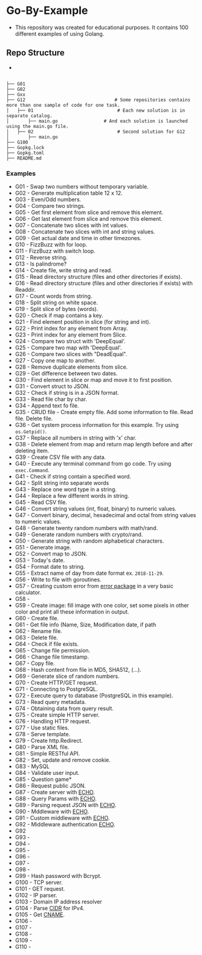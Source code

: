 # Go-By-Example
- This repository was created for educational purposes. It contains 100 different examples of using Golang.

## Repo Structure
*
```

├── G01
├── G02
├── Gxx
├── G12                                 # Some repositories contains more than one sample of code for one task.
│   ├── 01                               # Each new solution is in separate catalog.
│       ├── main.go                 # And each solution is launched using the main.go file.
│   ├── 02                               # Second solution for G12
│       ├── main.go
├── G100
├── Gopkg.lock
├── Gopkg.toml
├── README.md
```

### Examples
- G01 - Swap two numbers without temporary variable.
- G02 - Generate multiplication table 12 x 12.
- G03 - Even/Odd numbers.
- G04 - Compare two strings.
- G05 - Get first element from slice and remove this element.
- G06 - Get last element from slice and remove this element.
- G07 - Concatenate two slices with int values.
- G08 - Concatenate two slices with int and string values.
- G09 - Get actual date and time in other timezones.
- G10 - FizzBuzz with for loop.
- G11 - FizzBuzz with switch loop.
- G12 - Reverse string.
- G13 - Is palindrome?
- G14 - Create file, write string and read.
- G15 - Read directory structure (files and other directories if exists).
- G16 - Read directory structure (files and other directories if exists) with Readdir.
- G17 - Count words from string.
- G18 - Split string on white space.
- G19 - Split slice of bytes (words).
- G20 - Check if map contains a key.
- G21 - Find element position in slice (for string and int).
- G22 - Print index for any element from Array.
- G23 - Print index for any element from Slice.
- G24 - Compare two struct with 'DeepEqual'.
- G25 - Compare two map with 'DeepEqual'.
- G26 - Compare two slices with "DeadEqual".
- G27 - Copy one map to another.
- G28 - Remove duplicate elements from slice.
- G29 - Get difference between two dates.
- G30 - Find element in slice or map and move it to first position.
- G31 - Convert struct to JSON.
- G32 - Check if string is in a JSON format.
- G33 - Read file char by char.
- G34 - Append text fo file.
- G35 - CRUD file - Create empty file. Add some information to file. Read file. Delete file.
- G36 - Get system process information for this example. Try using ``` os.Getpid() ```.
- G37 - Replace all numbers in string with 'x' char.
- G38 - Delete element from map and return map length before and after deleting item.
- G39 - Create CSV file with any data.
- G40 - Execute any terminal command from go code. Try using ```exec.Command```.
- G41 - Check if string contain a specified word.
- G42 - Split string into separate words
- G43 - Replace one word type in a string.
- G44 - Replace a few different words in string.
- G45 - Read CSV file.
- G46 - Convert string values (int, float, binary) to numeric values.
- G47 - Convert binary, decimal, hexadecimal and octal from string values to numeric values.
- G48 - Generate twenty random numbers with math/rand.
- G49 - Generate random numbers with crypto/rand.
- G50 - Generate string with random alphabetical characters.
- G51 - Generate image.
- G52 - Convert map to JSON.
- G53 - Today's date.
- G54 - Format date to string.
- G55 - Extract name of day from date format ex. ```2018-11-29```.
- G56 - Write to file with goroutines.
- G57 - Creating custom error from [error package](https://golang.org/src/errors/errors.go?s=293:320#L1) in a very basic calculator.
- G58 -
- G59 - Create image: fill image with one color, set some pixels in other color and print all these information in output.
- G60 - Create file.
- G61 - Get file info (Name, Size, Modification date, if path
- G62 - Rename file.
- G63 - Delete file.
- G64 - Check if file exists.
- G65 - Change file permission.
- G66 - Change file timestamp.
- G67 - Copy file.
- G68 - Hash content from file in MD5, SHA512, (...).
- G69 - Generate slice of random numbers.
- G70 - Create HTTP/GET request.
- G71 - Connecting to PostgreSQL.
- G72 - Execute query to database (PostgreSQL in this example).
- G73 - Read query metadata.
- G74 - Obtaining data from query result.
- G75 - Create simple HTTP server.
- G76 - Handling HTTP request.
- G77 - Use static files.
- G78 - Serve template.
- G79 - Create http.Redirect.
- G80 - Parse XML file.
- G81 - Simple RESTful API.
- G82 - Set, update and remove cookie.
- G83 - MySQL
- G84 - Validate user input.
- G85 - Question game*
- G86 - Request public JSON.
- G87 - Create server with [ECHO](https://echo.labstack.com/).
- G88 - Query Params with [ECHO](https://echo.labstack.com/).
- G89 - Parsing request JSON with [ECHO](https://echo.labstack.com/).
- G90 - Mddleware with [ECHO](https://echo.labstack.com/).
- G91 - Custom middleware with [ECHO](https://echo.labstack.com/).
- G92 - Middleware authentication [ECHO](https://echo.labstack.com/).
- G92
- G93 -
- G94 -
- G95 -
- G96 -
- G97 -
- G98 -
- G99 - Hash password with Bcrypt.
- G100 - TCP server.
- G101 - GET request.
- G102 - IP parser.
- G103 - Domain IP address resolver
- G104 - Parse [CIDR](https://en.wikipedia.org/wiki/Classless_Inter-Domain_Routing) for IPv4.
- G105 - Get [CNAME](https://en.wikipedia.org/wiki/CNAME_record).
- G106 -
- G107 -
- G108 -
- G109 -
- G110 - 
<!--
- xG90 - Create API with PostgreSQL and [ECHO](https://echo.labstack.com/).
- xG92 - Connect with MySQL database.
- xG93 - Insert data and select them from MySQL database.
- xG95 - CRUD in Go and MySQL.

 - Gtest - Test
 - Gxx - Create HTTP server and connect to them.i
 - Gxxx - Resolve domain by IP and IP by domain.
 - G33 - Decode JSON from input stream.
 - G34 - OOP example: Function takes interface as value.
 - G35 - OOP example: Function takes interface as pointer.
 - G36 - Create custom error.
 040 - Generate 256 bit key.k
 -->
